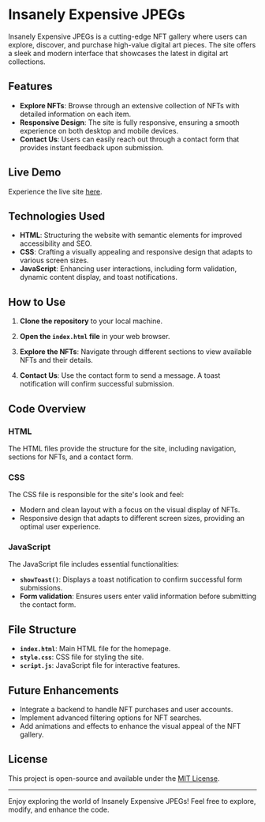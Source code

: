 # Insanely Expensive JPEGs

Insanely Expensive JPEGs is a cutting-edge NFT gallery where users can explore, discover, and purchase high-value digital art pieces. The site offers a sleek and modern interface that showcases the latest in digital art collections.

## Features

- **Explore NFTs**: Browse through an extensive collection of NFTs with detailed information on each item.
- **Responsive Design**: The site is fully responsive, ensuring a smooth experience on both desktop and mobile devices.
- **Contact Us**: Users can easily reach out through a contact form that provides instant feedback upon submission.

## Live Demo

Experience the live site [here](https://nft.dhiashalabi.info).

## Technologies Used

- **HTML**: Structuring the website with semantic elements for improved accessibility and SEO.
- **CSS**: Crafting a visually appealing and responsive design that adapts to various screen sizes.
- **JavaScript**: Enhancing user interactions, including form validation, dynamic content display, and toast notifications.

## How to Use

1. **Clone the repository** to your local machine.

2. **Open the `index.html` file** in your web browser.

3. **Explore the NFTs**: Navigate through different sections to view available NFTs and their details.

4. **Contact Us**: Use the contact form to send a message. A toast notification will confirm successful submission.

## Code Overview

### HTML

The HTML files provide the structure for the site, including navigation, sections for NFTs, and a contact form.

### CSS

The CSS file is responsible for the site's look and feel:

- Modern and clean layout with a focus on the visual display of NFTs.
- Responsive design that adapts to different screen sizes, providing an optimal user experience.

### JavaScript

The JavaScript file includes essential functionalities:

- **`showToast()`**: Displays a toast notification to confirm successful form submissions.
- **Form validation**: Ensures users enter valid information before submitting the contact form.

## File Structure

- **`index.html`**: Main HTML file for the homepage.
- **`style.css`**: CSS file for styling the site.
- **`script.js`**: JavaScript file for interactive features.

## Future Enhancements

- Integrate a backend to handle NFT purchases and user accounts.
- Implement advanced filtering options for NFT searches.
- Add animations and effects to enhance the visual appeal of the NFT gallery.

## License

This project is open-source and available under the [MIT License](LICENSE).

---

Enjoy exploring the world of Insanely Expensive JPEGs! Feel free to explore, modify, and enhance the code.
